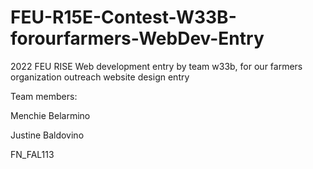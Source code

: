# FEU-R15E-Contest-W33B-forourfarmers-WebDev-Entry
2022 FEU RISE Web development entry by team w33b, for our farmers organization outreach website design entry

Team members:

Menchie Belarmino

Justine Baldovino

FN_FAL113

